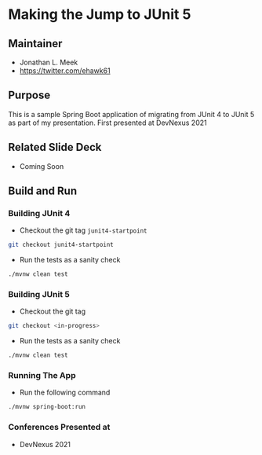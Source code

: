 # Making the Jump to JUnit 5

## Maintainer 
* Jonathan L. Meek 
* https://twitter.com/ehawk61


## Purpose
This is a sample Spring Boot application of migrating from JUnit 4 to JUnit 5 as part of my presentation. First presented at DevNexus 2021 

## Related Slide Deck 
- Coming Soon 

## Build and Run 

### Building JUnit 4 
* Checkout the git tag `junit4-startpoint`
```bash 
git checkout junit4-startpoint
```
* Run the tests as a sanity check 
```bash
./mvnw clean test
```

### Building JUnit 5
* Checkout the git tag 
```bash 
git checkout <in-progress>
```
* Run the tests as a sanity check 
```bash
./mvnw clean test
```

### Running The App 
* Run the following command 
```bash
./mvnw spring-boot:run 
```

### Conferences Presented at 
- DevNexus 2021 
